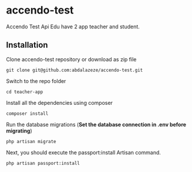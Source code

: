 # accendo-test
Accendo Test Api Edu have 2 app teacher and student.

## Installation

Clone accendo-test repository or download as zip file

    git clone git@github.com:abdalazeze/accendo-test.git

Switch to the repo folder

    cd teacher-app

Install all the dependencies using composer

    composer install

Run the database migrations (**Set the database connection in .env before migrating**)

    php artisan migrate

Next, you should execute the passport:install Artisan command.

    php artisan passport:install